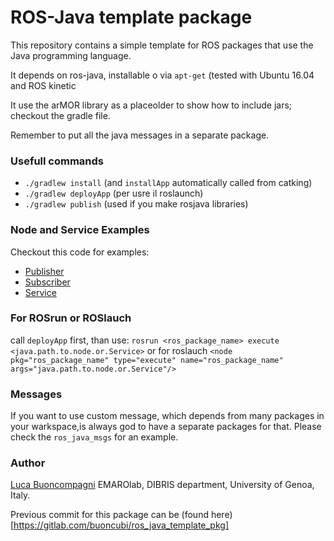 # ROS-Java template package

This repository contains a simple template for ROS packages that use the Java programming language.

It depends on ros-java, installable o via `apt-get`  (tested with Ubuntu 16.04 and ROS kinetic

It use the arMOR library as a placeolder to show how to include jars; checkout the gradle file.

Remember to put all the java messages in a separate package.

### Usefull commands

- `./gradlew install` (and `installApp` automatically called from catking)
- `./gradlew deployApp` (per usre il roslaunch)
- `./gradlew publish` (used if you make rosjava libraries)

### Node and Service Examples

Checkout this code for examples:
- [Publisher](https://github.com/guiklink/ME495_Rosjava_Startup/blob/master/my_pub_sub_tutorial/src/main/java/com/github/rosjava_catkin_package_a/my_pub_sub_tutorial/Talker.java)
- [Subscriber](https://github.com/guiklink/ME495_Rosjava_Startup/blob/master/my_pub_sub_tutorial/src/main/java/com/github/rosjava_catkin_package_a/my_pub_sub_tutorial/Listener.java)
- [Service](http://wiki.ros.org/rosjava_build_tools/Tutorials/indigo/UsingServices)

### For ROSrun or ROSlauch

call `deployApp` first, than use:
``
 rosrun <ros_package_name> execute <java.path.to.node.or.Service>
``
or for roslauch
``
 <node pkg="ros_package_name" type="execute" name="ros_package_name" args="java.path.to.node.or.Service"/>
``

### Messages

If you want to use custom message, which depends from many packages in your warkspace,is always god to have a separate packages for that. Please check the `ros_java_msgs` for an example.

### Author

[Luca Buoncompagni](mailto:luca.buoncompagni@edu.unige.it)
EMAROlab, DIBRIS department, University of Genoa, Italy.

Previous commit for this package can be (found here)[https://gitlab.com/buoncubi/ros_java_template_pkg]
